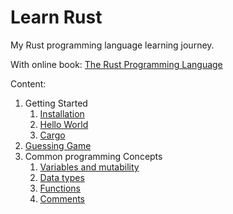 # Learn Rust

My Rust programming language learning journey.

With online book: [The Rust Programming Language](https://doc.rust-lang.org/book/title-page.html)

Content:

1. Getting Started
   1. [Installation](1_1_installation.md)
   2. [Hello World](1_2_hello_world.md)
   3. [Cargo](1_3_cargo.md)
2. [Guessing Game](2_guessing_game.md)
3. Common programming Concepts
   1. [Variables and mutability](3_1_variables_and_mutability.md)
   2. [Data types](3_2_data_types.md)
   3. [Functions](3_3_functions.md)
   4. [Comments](3_4_comments.md)
  